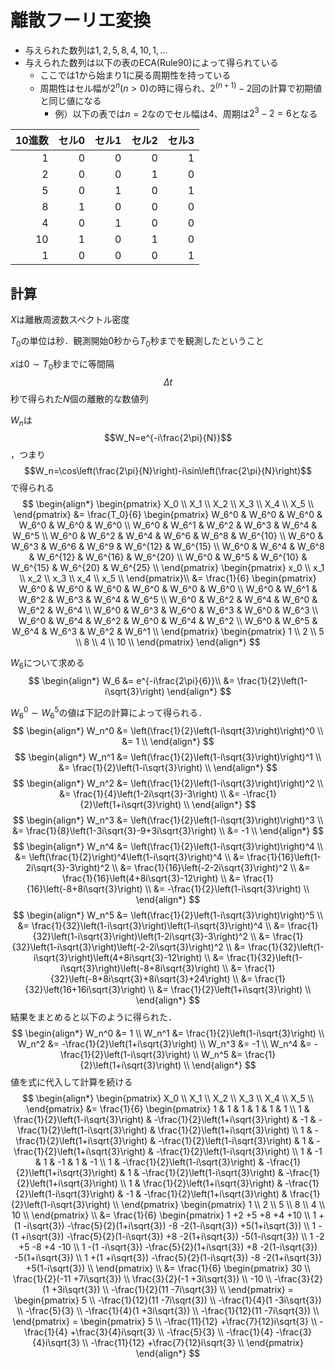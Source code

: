 # 離散フーリエ変換

- 与えられた数列は${1,2,5,8,4,10,1,…}$
- 与えられた数列は以下の表のECA(Rule90)によって得られている
  - ここでは1から始まり1に戻る周期性を持っている
  - 周期性はセル幅が$2^n (n>0)$の時に得られ、$2^{(n+1)}-2$回の計算で初期値と同じ値になる
    - 例）以下の表では$n=2$なのでセル幅は4、周期は$2^3-2=6$となる

|10進数|セル0|セル1|セル2|セル3|
|  --:|  --:| --:| --:| --:|
|    1|    0|   0|   0|   1|
|    2|    0|   0|   1|   0|
|    5|    0|   1|   0|   1|
|    8|    1|   0|   0|   0|
|    4|    0|   1|   0|   0|
|   10|    1|   0|   1|   0|
|    1|    0|   0|   0|   1|

## 計算

$X$は離散周波数スペクトル密度

$T_0$の単位は秒．観測開始0秒から$T_0$秒までを観測したということ

$x$は$0\sim T_0$秒までに等間隔$$\Delta t$$秒で得られた$N$個の離散的な数値列

$W_n$は$$W_N=e^{-i\frac{2\pi}{N}}$$，つまり$$W_n=\cos\left(\frac{2\pi}{N}\right)-i\sin\left(\frac{2\pi}{N}\right)$$で得られる
$$
\begin{align*}
\begin{pmatrix} 
X_0 \\
X_1 \\
X_2 \\
X_3 \\
X_4 \\
X_5 \\
\end{pmatrix}
&=
\frac{T_0}{6}
\begin{pmatrix} 
W_6^0 & W_6^0 & W_6^0    & W_6^0    & W_6^0    & W_6^0    \\
W_6^0 & W_6^1 & W_6^2    & W_6^3    & W_6^4    & W_6^5    \\
W_6^0 & W_6^2 & W_6^4    & W_6^6    & W_6^8    & W_6^{10} \\
W_6^0 & W_6^3 & W_6^6    & W_6^9    & W_6^{12} & W_6^{15} \\
W_6^0 & W_6^4 & W_6^8    & W_6^{12} & W_6^{16} & W_6^{20} \\
W_6^0 & W_6^5 & W_6^{10} & W_6^{15} & W_6^{20} & W_6^{25} \\
\end{pmatrix}
\begin{pmatrix} 
x_0 \\
x_1 \\
x_2 \\
x_3 \\
x_4 \\
x_5 \\
\end{pmatrix}\\
&=
\frac{1}{6}
\begin{pmatrix} 
W_6^0 & W_6^0 & W_6^0 & W_6^0 & W_6^0 & W_6^0 \\
W_6^0 & W_6^1 & W_6^2 & W_6^3 & W_6^4 & W_6^5 \\
W_6^0 & W_6^2 & W_6^4 & W_6^0 & W_6^2 & W_6^4 \\
W_6^0 & W_6^3 & W_6^0 & W_6^3 & W_6^0 & W_6^3 \\
W_6^0 & W_6^4 & W_6^2 & W_6^0 & W_6^4 & W_6^2 \\
W_6^0 & W_6^5 & W_6^4 & W_6^3 & W_6^2 & W_6^1 \\
\end{pmatrix}
\begin{pmatrix} 
1  \\
2  \\
5  \\
8  \\
4  \\
10 \\
\end{pmatrix}
\end{align*}
$$

$W_6$について求める
$$
\begin{align*}
W_6 &= e^{-i\frac{2\pi}{6}}\\
    &= \frac{1}{2}\left(1-i\sqrt{3}\right)
\end{align*}
$$

$W_6^0 \sim W_6^5$の値は下記の計算によって得られる．
$$
\begin{align*}
W_n^0 &= \left(\frac{1}{2}\left(1-i\sqrt{3}\right)\right)^0 \\
      &= 1 \\
\end{align*}
$$
$$
\begin{align*}
W_n^1 &= \left(\frac{1}{2}\left(1-i\sqrt{3}\right)\right)^1 \\
      &= \frac{1}{2}\left(1-i\sqrt{3}\right) \\
\end{align*}
$$
$$
\begin{align*}
W_n^2 &= \left(\frac{1}{2}\left(1-i\sqrt{3}\right)\right)^2 \\
      &= \frac{1}{4}\left(1-2i\sqrt{3}-3\right) \\
      &= -\frac{1}{2}\left(1+i\sqrt{3}\right) \\
\end{align*}
$$
$$
\begin{align*}
W_n^3 &= \left(\frac{1}{2}\left(1-i\sqrt{3}\right)\right)^3 \\
      &= \frac{1}{8}\left(1-3i\sqrt{3}-9+3i\sqrt{3}\right) \\
      &= -1 \\
\end{align*}
$$
$$
\begin{align*}
W_n^4 &= \left(\frac{1}{2}\left(1-i\sqrt{3}\right)\right)^4 \\
      &= \left(\frac{1}{2}\right)^4\left(1-i\sqrt{3}\right)^4 \\
      &= \frac{1}{16}\left(1-2i\sqrt{3}-3\right)^2 \\
      &= \frac{1}{16}\left(-2-2i\sqrt{3}\right)^2 \\
      &= \frac{1}{16}\left(4+8i\sqrt{3}-12\right) \\
      &= \frac{1}{16}\left(-8+8i\sqrt{3}\right) \\
      &= -\frac{1}{2}\left(1-i\sqrt{3}\right) \\
\end{align*}
$$
$$
\begin{align*}
W_n^5 &= \left(\frac{1}{2}\left(1-i\sqrt{3}\right)\right)^5 \\
      &= \frac{1}{32}\left(1-i\sqrt{3}\right)\left(1-i\sqrt{3}\right)^4 \\
      &= \frac{1}{32}\left(1-i\sqrt{3}\right)\left(1-2i\sqrt{3}-3\right)^2 \\
      &= \frac{1}{32}\left(1-i\sqrt{3}\right)\left(-2-2i\sqrt{3}\right)^2 \\
      &= \frac{1}{32}\left(1-i\sqrt{3}\right)\left(4+8i\sqrt{3}-12\right) \\
      &= \frac{1}{32}\left(1-i\sqrt{3}\right)\left(-8+8i\sqrt{3}\right) \\
      &= \frac{1}{32}\left(-8+8i\sqrt{3}+8i\sqrt{3}+24\right) \\
      &= \frac{1}{32}\left(16+16i\sqrt{3}\right) \\
      &= \frac{1}{2}\left(1+i\sqrt{3}\right) \\
\end{align*}
$$
結果をまとめると以下のように得られた．
$$
\begin{align*}
W_n^0 &= 1 \\
W_n^1 &= \frac{1}{2}\left(1-i\sqrt{3}\right) \\
W_n^2 &= -\frac{1}{2}\left(1+i\sqrt{3}\right) \\
W_n^3 &= -1 \\
W_n^4 &= -\frac{1}{2}\left(1-i\sqrt{3}\right) \\
W_n^5 &= \frac{1}{2}\left(1+i\sqrt{3}\right) \\
\end{align*}
$$
値を式に代入して計算を続ける
$$
\begin{align*}
\begin{pmatrix} 
X_0 \\
X_1 \\
X_2 \\
X_3 \\
X_4 \\
X_5 \\
\end{pmatrix}
&=
\frac{1}{6}
\begin{pmatrix} 
1 & 1 & 1 & 1 & 1 & 1 \\
1 & \frac{1}{2}\left(1-i\sqrt{3}\right) & -\frac{1}{2}\left(1+i\sqrt{3}\right) & -1 & -\frac{1}{2}\left(1-i\sqrt{3}\right) & \frac{1}{2}\left(1+i\sqrt{3}\right) \\
1 & -\frac{1}{2}\left(1+i\sqrt{3}\right) & -\frac{1}{2}\left(1-i\sqrt{3}\right) & 1 & -\frac{1}{2}\left(1+i\sqrt{3}\right) & -\frac{1}{2}\left(1-i\sqrt{3}\right) \\
1 & -1 & 1 & -1 & 1 & -1 \\
1 & -\frac{1}{2}\left(1-i\sqrt{3}\right) & -\frac{1}{2}\left(1+i\sqrt{3}\right) & 1 & -\frac{1}{2}\left(1-i\sqrt{3}\right) & -\frac{1}{2}\left(1+i\sqrt{3}\right) \\
1 & \frac{1}{2}\left(1+i\sqrt{3}\right) & -\frac{1}{2}\left(1-i\sqrt{3}\right) & -1 & -\frac{1}{2}\left(1+i\sqrt{3}\right) & \frac{1}{2}\left(1-i\sqrt{3}\right) \\
\end{pmatrix}
\begin{pmatrix} 
1  \\
2  \\
5  \\
8  \\
4  \\
10 \\
\end{pmatrix} \\
&= \frac{1}{6}
\begin{pmatrix} 
1 +2 +5 +8 +4 +10 \\
1 +(1 -i\sqrt{3}) -\frac{5}{2}(1+i\sqrt{3}) -8 -2(1-i\sqrt{3}) +5(1+i\sqrt{3}) \\
1 -(1 +i\sqrt{3}) -\frac{5}{2}(1-i\sqrt{3}) +8 -2(1+i\sqrt{3}) -5(1-i\sqrt{3}) \\
1 -2 +5 -8 +4 -10 \\
1 -(1 -i\sqrt{3}) -\frac{5}{2}(1+i\sqrt{3}) +8 -2(1-i\sqrt{3}) -5(1+i\sqrt{3}) \\
1 +(1 +i\sqrt{3}) -\frac{5}{2}(1-i\sqrt{3}) -8 -2(1+i\sqrt{3}) +5(1-i\sqrt{3}) \\
\end{pmatrix} \\
&= \frac{1}{6}
\begin{pmatrix}
30 \\
\frac{1}{2}(-11 +7i\sqrt{3}) \\
\frac{3}{2}(-1 +3i\sqrt{3}) \\
-10 \\
-\frac{3}{2}(1 +3i\sqrt{3}) \\
-\frac{1}{2}(11 -7i\sqrt{3}) \\
\end{pmatrix} 
= \begin{pmatrix}
5 \\
-\frac{1}{12}(11 -7i\sqrt{3}) \\
-\frac{1}{4}(1 -3i\sqrt{3}) \\
-\frac{5}{3} \\
-\frac{1}{4}(1 +3i\sqrt{3}) \\
-\frac{1}{12}(11 -7i\sqrt{3}) \\
\end{pmatrix}
= \begin{pmatrix}
5 \\
-\frac{11}{12} +\frac{7}{12}i\sqrt{3} \\
-\frac{1}{4} +\frac{3}{4}i\sqrt{3} \\
-\frac{5}{3} \\
-\frac{1}{4} -\frac{3}{4}i\sqrt{3} \\
-\frac{11}{12} +\frac{7}{12}i\sqrt{3} \\
\end{pmatrix}
\end{align*}
$$
